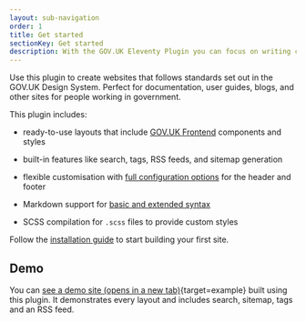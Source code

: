 ```yaml
---
layout: sub-navigation
order: 1
title: Get started
sectionKey: Get started
description: With the GOV.UK Eleventy Plugin you can focus on writing content instead of writing code.
---
```


Use this plugin to create websites that follows standards set out in the GOV.UK Design System. Perfect for documentation, user guides, blogs, and other sites for people working in government.

This plugin includes:

- ready-to-use layouts that include [GOV.UK Frontend](https://github.com/alphagov/govuk-frontend) components and styles

- built-in features like search, tags, RSS feeds, and sitemap generation

- flexible customisation with [full configuration options](/get-started/options) for the header and footer

- Markdown support for [basic and extended syntax](/example/markdown)

- SCSS compilation for `.scss` files to provide custom styles

Follow the [installation guide](/get-started/install) to start building your first site.

## Demo

You can [see a demo site (opens in a new tab)](/example){target=example} built using this plugin. It demonstrates every layout and includes search, sitemap, tags and an RSS feed.
